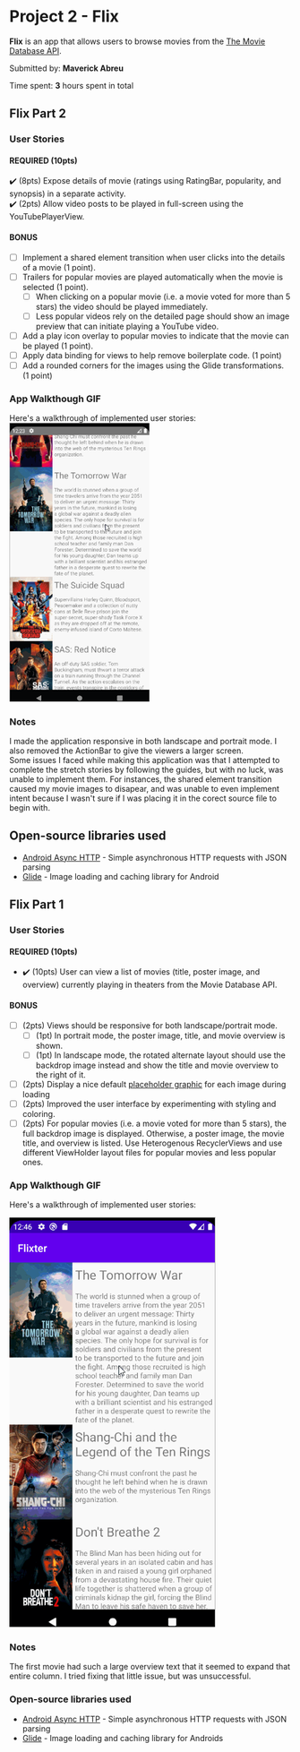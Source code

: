 # Project 2 - Flix
**Flix** is an app that allows users to browse movies from the [The Movie Database API](http://docs.themoviedb.apiary.io/#).

Submitted by: **Maverick Abreu**

Time spent: **3** hours spent in total

## Flix Part 2

### User Stories

#### REQUIRED (10pts)

:heavy_check_mark: (8pts) Expose details of movie (ratings using RatingBar, popularity, and synopsis) in a separate activity.  
:heavy_check_mark: (2pts) Allow video posts to be played in full-screen using the YouTubePlayerView.

#### BONUS

- [ ] Implement a shared element transition when user clicks into the details of a movie (1 point).
- [ ] Trailers for popular movies are played automatically when the movie is selected (1 point).
  - [ ] When clicking on a popular movie (i.e. a movie voted for more than 5 stars) the video should be played immediately.
  - [ ] Less popular videos rely on the detailed page should show an image preview that can initiate playing a YouTube video.
- [ ] Add a play icon overlay to popular movies to indicate that the movie can be played (1 point).
- [ ] Apply data binding for views to help remove boilerplate code. (1 point)
- [ ] Add a rounded corners for the images using the Glide transformations. (1 point)

### App Walkthough GIF
Here's a walkthrough of implemented user stories:  
<img src="Movies2.gif" width=250><br>

### Notes

I made the application responsive in both landscape and portrait mode. I also removed the ActionBar to give the viewers a larger screen.  
Some issues I faced while making this application was that I attempted to complete the stretch stories by following the guides, but with no luck, was unable to implement them. For instances, the shared element transition caused my movie images to disapear, and was unable to even implement intent because I wasn't sure if I was placing it in the corect source file to begin with.
## Open-source libraries used
- [Android Async HTTP](https://github.com/codepath/CPAsyncHttpClient) - Simple asynchronous HTTP requests with JSON parsing
- [Glide](https://github.com/bumptech/glide) - Image loading and caching library for Android


## Flix Part 1


### User Stories
#### REQUIRED (10pts)
- :heavy_check_mark: (10pts) User can view a list of movies (title, poster image, and overview) currently playing in theaters from the Movie Database API.

#### BONUS
- [ ] (2pts) Views should be responsive for both landscape/portrait mode.
   - [ ] (1pt) In portrait mode, the poster image, title, and movie overview is shown.
   - [ ] (1pt) In landscape mode, the rotated alternate layout should use the backdrop image instead and show the title and movie overview to the right of it.

- [ ] (2pts) Display a nice default [placeholder graphic](https://guides.codepath.org/android/Displaying-Images-with-the-Glide-Library#advanced-usage) for each image during loading
- [ ] (2pts) Improved the user interface by experimenting with styling and coloring.
- [ ] (2pts) For popular movies (i.e. a movie voted for more than 5 stars), the full backdrop image is displayed. Otherwise, a poster image, the movie title, and overview is listed. Use Heterogenous RecyclerViews and use different ViewHolder layout files for popular movies and less popular ones.

### App Walkthough GIF
Here's a walkthrough of implemented user stories:  

<img src='Movie.gif' title='App Walkthrough' width='' alt='app walkthrough' />

### Notes
The first movie had such a large overview text that it seemed to expand that entire column. I tried fixing that little issue, but was unsuccessful.

### Open-source libraries used

- [Android Async HTTP](https://github.com/codepath/CPAsyncHttpClient) - Simple asynchronous HTTP requests with JSON parsing
- [Glide](https://github.com/bumptech/glide) - Image loading and caching library for Androids
